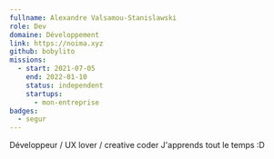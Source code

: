 ```yaml
---
fullname: Alexandre Valsamou-Stanislawski
role: Dev
domaine: Développement
link: https://noima.xyz
github: bobylito
missions:
  - start: 2021-07-05
    end: 2022-01-10
    status: independent
    startups:
      - mon-entreprise
badges:
  - segur
---
```

Développeur / UX lover / creative coder J'apprends tout le temps :D